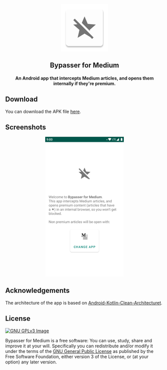<p align="center"><img src="assets/ic_launcher-web.png" width="150"></p>
<h2 align="center"><b>Bypasser for Medium</b></h2>
<h4 align="center">An Android app that intercepts Medium articles, and opens them internally if they're premium.</h4>

## Download
You can download the APK file [here](https://github.com/grivos/BypasserForMedium/releases/download/v1.0.2/bypasser_v1.0.2.apk).

## Screenshots
<p align="center"><img src="assets/screenshot_01.png" width="250"></p>

## Acknowledgements

The architecture of the app is based on [Android-Kotlin-Clean-Architecturet](https://github.com/sanogueralorenzo/Android-Kotlin-Clean-Architecture).

## License
[![GNU GPLv3 Image](https://www.gnu.org/graphics/gplv3-127x51.png)](http://www.gnu.org/licenses/gpl-3.0.en.html)  

Bypasser for Medium is a free software: You can use, study, share and improve it at your
will. Specifically you can redistribute and/or modify it under the terms of the
[GNU General Public License](https://www.gnu.org/licenses/gpl.html) as
published by the Free Software Foundation, either version 3 of the License, or
(at your option) any later version. 

